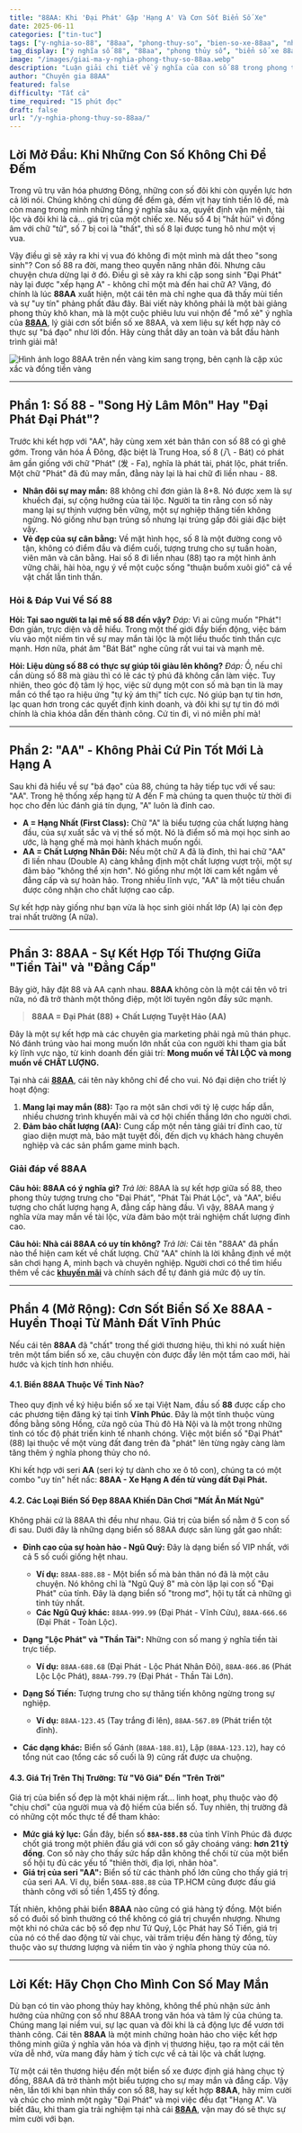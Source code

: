 ```yaml
---
title: "88AA: Khi 'Đại Phát' Gặp 'Hạng A' Và Cơn Sốt Biển Số Xe"
date: 2025-06-11
categories: ["tin-tuc"]
tags: ["y-nghia-so-88", "88aa", "phong-thuy-so", "bien-so-xe-88aa", "nha-cai-88aa", "so-dep", "vinh-phuc"]
tag_display: ["ý nghĩa số 88", "88aa", "phong thủy số", "biển số xe 88aa", "nhà cái 88aa", "số đẹp", "Vĩnh Phúc"]
image: "/images/giai-ma-y-nghia-phong-thuy-so-88aa.webp"
description: "Luận giải chi tiết về ý nghĩa của con số 88 trong phong thủy, sự kết hợp 'bá đạo' với 'AA' và tại sao biển số xe 88AA lại được săn lùng. Cùng 88AA khám phá bí ẩn đằng sau những con số may mắn."
author: "Chuyên gia 88AA"
featured: false
difficulty: "Tất cả"
time_required: "15 phút đọc"
draft: false
url: "/y-nghia-phong-thuy-so-88aa/"
---
```


## Lời Mở Đầu: Khi Những Con Số Không Chỉ Để Đếm

Trong vũ trụ văn hóa phương Đông, những con số đôi khi còn quyền lực hơn cả lời nói. Chúng không chỉ dùng để đếm gà, đếm vịt hay tính tiền lô đề, mà còn mang trong mình những tầng ý nghĩa sâu xa, quyết định vận mệnh, tài lộc và đôi khi là cả... giá trị của một chiếc xe. Nếu số 4 bị "hắt hủi" vì đồng âm với chữ "tử", số 7 bị coi là "thất", thì số 8 lại được tung hô như một vị vua.

Vậy điều gì sẽ xảy ra khi vị vua đó không đi một mình mà dắt theo "song sinh"? Con số 88 ra đời, mang theo quyền năng nhân đôi. Nhưng câu chuyện chưa dừng lại ở đó. Điều gì sẽ xảy ra khi cặp song sinh "Đại Phát" này lại được "xếp hạng A" - không chỉ một mà đến hai chữ A? Vâng, đó chính là lúc **88AA** xuất hiện, một cái tên mà chỉ nghe qua đã thấy mùi tiền và sự "uy tín" phảng phất đâu đây. Bài viết này không phải là một bài giảng phong thủy khô khan, mà là một cuộc phiêu lưu vui nhộn để "mổ xẻ" ý nghĩa của **[88AA](https://88aa.com.vn "88AA")**, lý giải cơn sốt biển số xe 88AA, và xem liệu sự kết hợp này có thực sự "bá đạo" như lời đồn. Hãy cùng thắt dây an toàn và bắt đầu hành trình giải mã!

![Hình ảnh logo 88AA trên nền vàng kim sang trọng, bên cạnh là cặp xúc xắc và đồng tiền vàng](/images/giai-ma-y-nghia-phong-thuy-so-88aa.webp)

---

## Phần 1: Số 88 - "Song Hỷ Lâm Môn" Hay "Đại Phát Đại Phát"?

Trước khi kết hợp với "AA", hãy cùng xem xét bản thân con số 88 có gì ghê gớm. Trong văn hóa Á Đông, đặc biệt là Trung Hoa, số 8 (八 - Bát) có phát âm gần giống với chữ "Phát" (发 - Fa), nghĩa là phát tài, phát lộc, phát triển. Một chữ "Phát" đã đủ may mắn, đằng này lại là hai chữ đi liền nhau - 88.

* **Nhân đôi sự may mắn:** 88 không chỉ đơn giản là 8+8. Nó được xem là sự khuếch đại, sự cộng hưởng của tài lộc. Người ta tin rằng con số này mang lại sự thịnh vượng bền vững, một sự nghiệp thăng tiến không ngừng. Nó giống như bạn trúng số nhưng lại trúng gấp đôi giải đặc biệt vậy.
* **Vẻ đẹp của sự cân bằng:** Về mặt hình học, số 8 là một đường cong vô tận, không có điểm đầu và điểm cuối, tượng trưng cho sự tuần hoàn, viên mãn và cân bằng. Hai số 8 đi liền nhau (88) tạo ra một hình ảnh vững chãi, hài hòa, ngụ ý về một cuộc sống "thuận buồm xuôi gió" cả về vật chất lẫn tinh thần.

### Hỏi & Đáp Vui Về Số 88

**Hỏi: Tại sao người ta lại mê số 88 đến vậy?**
*Đáp:* Vì ai cũng muốn "Phát"! Đơn giản, trực diện và dễ hiểu. Trong một thế giới đầy biến động, việc bám víu vào một niềm tin về sự may mắn tài lộc là một liều thuốc tinh thần cực mạnh. Hơn nữa, phát âm "Bát Bát" nghe cũng rất vui tai và mạnh mẽ.

**Hỏi: Liệu dùng số 88 có thực sự giúp tôi giàu lên không?**
*Đáp:* Ồ, nếu chỉ cần dùng số 88 mà giàu thì có lẽ các tỷ phú đã không cần làm việc. Tuy nhiên, theo góc độ tâm lý học, việc sử dụng một con số mà bạn tin là may mắn có thể tạo ra hiệu ứng "tự kỷ ám thị" tích cực. Nó giúp bạn tự tin hơn, lạc quan hơn trong các quyết định kinh doanh, và đôi khi sự tự tin đó mới chính là chìa khóa dẫn đến thành công. Cứ tin đi, vì nó miễn phí mà!

---

## Phần 2: "AA" - Không Phải Cứ Pin Tốt Mới Là Hạng A

Sau khi đã hiểu về sự "bá đạo" của 88, chúng ta hãy tiếp tục với vế sau: "AA". Trong hệ thống xếp hạng từ A đến F mà chúng ta quen thuộc từ thời đi học cho đến lúc đánh giá tín dụng, "A" luôn là đỉnh cao.

* **A = Hạng Nhất (First Class):** Chữ "A" là biểu tượng của chất lượng hàng đầu, của sự xuất sắc và vị thế số một. Nó là điểm số mà mọi học sinh ao ước, là hạng ghế mà mọi hành khách muốn ngồi.
* **AA = Chất Lượng Nhân Đôi:** Nếu một chữ A đã là đỉnh, thì hai chữ "AA" đi liền nhau (Double A) càng khẳng định một chất lượng vượt trội, một sự đảm bảo "không thể xịn hơn". Nó giống như một lời cam kết ngầm về đẳng cấp và sự hoàn hảo. Trong nhiều lĩnh vực, "AA" là một tiêu chuẩn được công nhận cho chất lượng cao cấp.

Sự kết hợp này giống như bạn vừa là học sinh giỏi nhất lớp (A) lại còn đẹp trai nhất trường (A nữa).

---

## Phần 3: 88AA - Sự Kết Hợp Tối Thượng Giữa "Tiền Tài" và "Đẳng Cấp"

Bây giờ, hãy đặt 88 và AA cạnh nhau. **88AA** không còn là một cái tên vô tri nữa, nó đã trở thành một thông điệp, một lời tuyên ngôn đầy sức mạnh.

> **88AA = Đại Phát (88) + Chất Lượng Tuyệt Hảo (AA)**

Đây là một sự kết hợp mà các chuyên gia marketing phải ngả mũ thán phục. Nó đánh trúng vào hai mong muốn lớn nhất của con người khi tham gia bất kỳ lĩnh vực nào, từ kinh doanh đến giải trí: **Mong muốn về TÀI LỘC và mong muốn về CHẤT LƯỢNG.**

Tại nhà cái **[88AA](https://88aa.com.vn "88AA")**, cái tên này không chỉ để cho vui. Nó đại diện cho triết lý hoạt động:
1.  **Mang lại may mắn (88):** Tạo ra một sân chơi với tỷ lệ cược hấp dẫn, nhiều chương trình khuyến mãi và cơ hội chiến thắng lớn cho người chơi.
2.  **Đảm bảo chất lượng (AA):** Cung cấp một nền tảng giải trí đỉnh cao, từ giao diện mượt mà, bảo mật tuyệt đối, đến dịch vụ khách hàng chuyên nghiệp và các sản phẩm game minh bạch.

### Giải đáp về 88AA

**Câu hỏi: 88AA có ý nghĩa gì?**
*Trả lời:* 88AA là sự kết hợp giữa số 88, theo phong thủy tượng trưng cho "Đại Phát", "Phát Tài Phát Lộc", và "AA", biểu tượng cho chất lượng hạng A, đẳng cấp hàng đầu. Vì vậy, 88AA mang ý nghĩa vừa may mắn về tài lộc, vừa đảm bảo một trải nghiệm chất lượng đỉnh cao.

**Câu hỏi: Nhà cái 88AA có uy tín không?**
*Trả lời:* Cái tên "88AA" đã phần nào thể hiện cam kết về chất lượng. Chữ "AA" chính là lời khẳng định về một sân chơi hạng A, minh bạch và chuyên nghiệp. Người chơi có thể tìm hiểu thêm về các **[khuyến mãi](https://88aa.com.co/khuyen-mai/ "khuyến mãi 88AA")** và chính sách để tự đánh giá mức độ uy tín.

---

## Phần 4 (Mở Rộng): Cơn Sốt Biển Số Xe 88AA - Huyền Thoại Từ Mảnh Đất Vĩnh Phúc

Nếu cái tên **88AA** đã "chất" trong thế giới thương hiệu, thì khi nó xuất hiện trên một tấm biển số xe, câu chuyện còn được đẩy lên một tầm cao mới, hài hước và kịch tính hơn nhiều.

#### **4.1. Biển 88AA Thuộc Về Tỉnh Nào?**

Theo quy định về ký hiệu biển số xe tại Việt Nam, đầu số **88** được cấp cho các phương tiện đăng ký tại tỉnh **Vĩnh Phúc**. Đây là một tỉnh thuộc vùng đồng bằng sông Hồng, cửa ngõ của Thủ đô Hà Nội và là một trong những tỉnh có tốc độ phát triển kinh tế nhanh chóng. Việc một biển số "Đại Phát" (88) lại thuộc về một vùng đất đang trên đà "phát" lên từng ngày càng làm tăng thêm ý nghĩa phong thủy cho nó.

Khi kết hợp với seri **AA** (seri ký tự dành cho xe ô tô con), chúng ta có một combo "uy tín" hết nấc: **88AA - Xe Hạng A đến từ vùng đất Đại Phát.**

#### **4.2. Các Loại Biển Số Đẹp 88AA Khiến Dân Chơi "Mất Ăn Mất Ngủ"**

Không phải cứ là 88AA thì đều như nhau. Giá trị của biển số nằm ở 5 con số đi sau. Dưới đây là những dạng biển số 88AA được săn lùng gắt gao nhất:

* **Đỉnh cao của sự hoàn hảo - Ngũ Quý:** Đây là dạng biển số VIP nhất, với cả 5 số cuối giống hệt nhau.
    * **Ví dụ:** `88AA-888.88` - Một biển số mà bản thân nó đã là một câu chuyện. Nó không chỉ là "Ngũ Quý 8" mà còn lặp lại con số "Đại Phát" của tỉnh. Đây là dạng biển số "trong mơ", hội tụ tất cả những gì tinh túy nhất.
    * **Các Ngũ Quý khác:** `88AA-999.99` (Đại Phát - Vĩnh Cửu), `88AA-666.66` (Đại Phát - Toàn Lộc).

* **Dạng "Lộc Phát" và "Thần Tài":** Những con số mang ý nghĩa tiền tài trực tiếp.
    * **Ví dụ:** `88AA-688.68` (Đại Phát - Lộc Phát Nhân Đôi), `88AA-866.86` (Phát Lộc Lộc Phát), `88AA-799.79` (Đại Phát - Thần Tài Lớn).

* **Dạng Số Tiến:** Tượng trưng cho sự thăng tiến không ngừng trong sự nghiệp.
    * **Ví dụ:** `88AA-123.45` (Tay trắng đi lên), `88AA-567.89` (Phát triển tột đỉnh).

* **Các dạng khác:** Biển số Gánh (`88AA-188.81`), Lặp (`88AA-123.12`), hay có tổng nút cao (tổng các số cuối là 9) cũng rất được ưa chuộng.

#### **4.3. Giá Trị Trên Thị Trường: Từ "Vô Giá" Đến "Trên Trời"**

Giá trị của biển số đẹp là một khái niệm rất... linh hoạt, phụ thuộc vào độ "chịu chơi" của người mua và độ hiếm của biển số. Tuy nhiên, thị trường đã có những cột mốc thực tế để tham khảo:

* **Mức giá kỷ lục:** Gần đây, biển số **`88A-888.88`** của tỉnh Vĩnh Phúc đã được chốt giá trong một phiên đấu giá với con số gây choáng váng: **hơn 21 tỷ đồng**. Con số này cho thấy sức hấp dẫn không thể chối từ của một biển số hội tụ đủ các yếu tố "thiên thời, địa lợi, nhân hòa".
* **Giá trị của seri "AA":** Biển số từ các thành phố lớn cũng cho thấy giá trị của seri AA. Ví dụ, biển `50AA-888.88` của TP.HCM cũng được đấu giá thành công với số tiền 1,455 tỷ đồng.

Tất nhiên, không phải biển **88AA** nào cũng có giá hàng tỷ đồng. Một biển số có đuôi số bình thường có thể không có giá trị chuyển nhượng. Nhưng một khi nó chứa các bộ số đẹp như Tứ Quý, Lộc Phát hay Số Tiến, giá trị của nó có thể dao động từ vài chục, vài trăm triệu đến hàng tỷ đồng, tùy thuộc vào sự thương lượng và niềm tin vào ý nghĩa phong thủy của nó.

---

## Lời Kết: Hãy Chọn Cho Mình Con Số May Mắn

Dù bạn có tin vào phong thủy hay không, không thể phủ nhận sức ảnh hưởng của những con số như 88AA trong văn hóa và tâm lý của chúng ta. Chúng mang lại niềm vui, sự lạc quan và đôi khi là cả động lực để vươn tới thành công. Cái tên **88AA** là một minh chứng hoàn hảo cho việc kết hợp thông minh giữa ý nghĩa văn hóa và định vị thương hiệu, tạo ra một cái tên vừa dễ nhớ, vừa mang đầy hàm ý tích cực về cả tài lộc và chất lượng.

Từ một cái tên thương hiệu đến một biển số xe được định giá hàng chục tỷ đồng, 88AA đã trở thành một biểu tượng cho sự may mắn và đẳng cấp. Vậy nên, lần tới khi bạn nhìn thấy con số 88, hay sự kết hợp **88AA**, hãy mỉm cười và chúc cho mình một ngày "Đại Phát" và mọi việc đều đạt "Hạng A". Và biết đâu, khi tham gia trải nghiệm tại nhà cái **[88AA](https://88aa.com.vn "88AA")**, vận may đó sẽ thực sự mỉm cười với bạn.